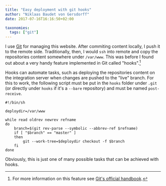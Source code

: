 ```yaml
---
title: "Easy deployment with git hooks"
author: "Niklaas Baudet von Gersdorff"
date: 2017-07-16T16:16:50+02:00

taxonomies:
  tags: ["git"]
---
```


I use [Git](www.git-scm.com) for managing this website. After commiting content
locally, I push it to the remote side. Traditionally, then, I would `ssh`
into remote and copy the repositories content somewhere under `/var/www`.
This was before I found out about a very handy feature implemented in Git
called "hooks".[^1]

<!-- more -->

Hooks can automate tasks, such as deploying the repositories content on
the integration server when changes are pushed to the "live" branch. For
this to work, the following script must be put in the `hooks` folder under
`.git` (or directly under `hooks` if it's a `--bare` repository) and must
be named `post-receive`.

```
#!/bin/sh

deploydir=/var/www

while read oldrev newrev refname
do
    branch=$(git rev-parse --symbolic --abbrev-ref $refname)
    if [ "$branch" == "master" ]
    then
        git --work-tree=$deploydir checkout -f $branch
    fi
done
```

Obviously, this is just one of many possible tasks that can be achieved
with hooks.

[^1]: For more information on this feature see [Git's official handbook](https://git-scm.com/book/en/v2/Customizing-Git-Git-Hooks).
